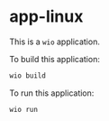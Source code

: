 # app-linux

This is a `wio` application.

To build this application:
```bash
wio build
```

To run this application:
```bash
wio run
```
